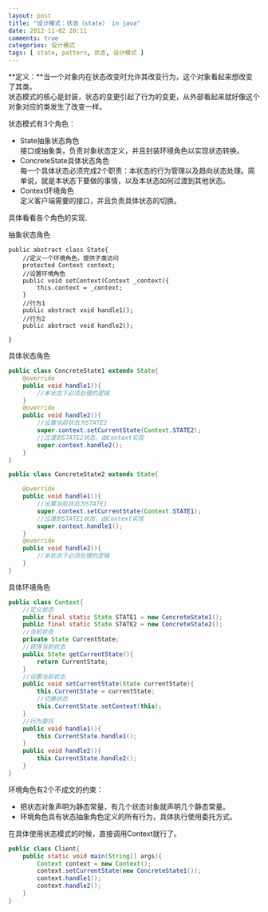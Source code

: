 ```yaml
---
layout: post
title: "设计模式：状态（state） in java"
date: 2012-11-02 20:11
comments: true
categories: 设计模式
tags: [ state, pattern, 状态, 设计模式 ]
---
```

**定义：**当一个对象内在状态改变时允许其改变行为，这个对象看起来想改变了其类。    
状态模式的核心是封装，状态的变更引起了行为的变更，从外部看起来就好像这个对象对应的类发生了改变一样。    

状态模式有3个角色：    

- State抽象状态角色      
接口或抽象类，负责对象状态定义，并且封装环境角色以实现状态转换。    
- ConcreteState具体状态角色    
每一个具体状态必须完成2个职责：本状态的行为管理以及趋向状态处理。简单说，就是本状态下要做的事情，以及本状态如何过渡到其他状态。       
- Context环境角色     
定义客户端需要的接口，并且负责具体状态的切换。    

<!--more-->
具体看看各个角色的实现.    

抽象状态角色    

    public abstract class State{
        //定义一个环境角色，提供子类访问
        protected Context context;
        //设置环境角色
        public void setContext(Context _context){
            this.context = _context;
        }
        //行为1
        public abstract void handle1();
        //行为2
        public abstract void handle2();
    
    }

具体状态角色    

```java
public class ConcreteState1 extends State{
    @override
    public void handle1(){
        //本状态下必须处理的逻辑
    }
    @override
    public void handle2(){
        //设置当前状态为STATE2
        super.context.setCurrentState(Context.STATE2);
        //过渡到STATE2状态，由Context实现
        super.context.handle2();
    }
}

public class ConcreteState2 extends State{

    @override
    public void handle1(){
        //设置当前状态为STATE1
        super.context.setCurrentState(Context.STATE1);
        //过渡到STATE1状态，由Context实现
        super.context.handle1();
    }
    @override
    public void handle2(){
        //本状态下必须处理的逻辑
    }
}
```

具体环境角色     

```java
public class Context{
    //定义状态
    public final static State STATE1 = new ConcreteState1();
    public final static State STATE2 = new ConcreteState2();
    //当前状态
    private State CurrentState;
    //获得当前状态
    public State getCurrentState(){
        return CurrentState;
    }
    //设置当前状态
    public void setCurrentState(State currentState){
        this.CurrentState = currentState;
        //切换状态
        this.CurrentState.setContext(this);
    }
    //行为委托
    public void handle1(){
        this.CurrentState.handle1();
    }
    public void handle2(){
        this.CurrentState.handle2();
    }
}
```
环境角色有2个不成文的约束：    

- 把状态对象声明为静态常量，有几个状态对象就声明几个静态常量。 
- 环境角色具有状态抽象角色定义的所有行为，具体执行使用委托方式。   

在具体使用状态模式的时候，直接调用Context就行了。    

```java
public class Client{
    public static void main(String[] args){
        Context context = new Context();
        context.setCurrentState(new ConcreteState1());
        context.handle1();
        context.handle2();
    }
}
```






